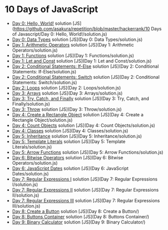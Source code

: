 # 10 Days of JavaScript

* [Day 0: Hello, World!](https://www.hackerrank.com/challenges/js10-hello-world) solution [JS](https://github.com/asakura/repetition/blob/master/hackerrank/10 Days of Javascript/Day 0: Hello, World!/solution.js)
* [Day 0: Data Types](https://www.hackerrank.com/challenges/js10-data-types) solution [JS](Day 0: Data Types/solution.js)
* [Day 1: Arithmetic Operators](https://www.hackerrank.com/challenges/js10-arithmetic-operators) solution [JS](Day 1: Arithmetic Operators/solution.js)
* [Day 1: Functions](https://www.hackerrank.com/challenges/js10-function) solution [JS](Day 1: Functions/solution.js)
* [Day 1: Let and Const](https://www.hackerrank.com/challenges/js10-let-and-const) solution [JS](Day 1: Let and Const/solution.js)
* [Day 2: Conditional Statements: If-Else](https://www.hackerrank.com/challenges/js10-if-else) solution [JS](Day 2: Conditional Statements: If-Else/solution.js)
* [Day 2: Conditional Statements: Switch](https://www.hackerrank.com/challenges/js10-switch) solution [JS](Day 2: Conditional Statements: Switch/solution.js)
* [Day 2: Loops](https://www.hackerrank.com/challenges/js10-loops) solution [JS](Day 2: Loops/solution.js)
* [Day 3: Arrays](https://www.hackerrank.com/challenges/js10-arrays) solution [JS](Day 3: Arrays/solution.js)
* [Day 3: Try, Catch, and Finally](https://www.hackerrank.com/challenges/js10-try-catch-and-finally) solution [JS](Day 3: Try, Catch, and Finally/solution.js)
* [Day 3: Throw](https://www.hackerrank.com/challenges/js10-throw) solution [JS](Day 3: Throw/solution.js)
* [Day 4: Create a Rectangle Object](https://www.hackerrank.com/challenges/js10-objects) solution [JS](Day 4: Create a Rectangle Object/solution.js)
* [Day 4: Count Objects](https://www.hackerrank.com/challenges/js10-count-objects) solution [JS](Day 4: Count Objects/solution.js)
* [Day 4: Classes](https://www.hackerrank.com/challenges/js10-class) solution [JS](Day 4: Classes/solution.js)
* [Day 5: Inheritance](https://www.hackerrank.com/challenges/js10-inheritance) solution [JS](Day 5: Inheritance/solution.js)
* [Day 5: Template Literals](https://www.hackerrank.com/challenges/js10-template-literals) solution [JS](Day 5: Template Literals/solution.js)
* [Day 5: Arrow Functions](https://www.hackerrank.com/challenges/js10-arrows) solution [JS](Day 5: Arrow Functions/solution.js)
* [Day 6: Bitwise Operators](https://www.hackerrank.com/challenges/js10-bitwise) solution [JS](Day 6: Bitwise Operators/solution.js)
* [Day 6: JavaScript Dates](https://www.hackerrank.com/challenges/js10-date) solution [JS](Day 6: JavaScript Dates/solution.js)
* [Day 7: Regular Expressions I](https://www.hackerrank.com/challenges/js10-regexp-1) solution [JS](Day 7: Regular Expressions I/solution.js)
* [Day 7: Regular Expressions II](https://www.hackerrank.com/challenges/js10-regexp-2) solution [JS](Day 7: Regular Expressions II/solution.js)
* [Day 7: Regular Expressions III](https://www.hackerrank.com/challenges/js10-regexp-3) solution [JS](Day 7: Regular Expressions III/solution.js)
* [Day 8: Create a Button](https://www.hackerrank.com/challenges/js10-create-a-button) solution [JS](Day 8: Create a Button/)
* [Day 8: Buttons Container](https://www.hackerrank.com/challenges/js10-buttons-container) solution [JS](Day 8: Buttons Container/)
* [Day 9: Binary Calculator](https://www.hackerrank.com/challenges/js10-binary-calculator) solution [JS](Day 9: Binary Calculator/)
